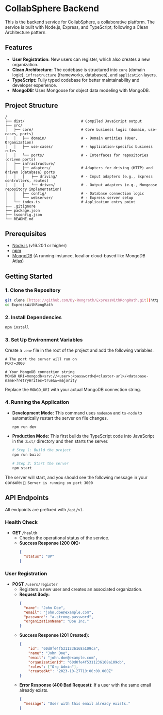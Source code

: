 # CollabSphere Backend

This is the backend service for CollabSphere, a collaborative platform. The service is built with Node.js, Express, and TypeScript, following a Clean Architecture pattern.

## Features

-   **User Registration:** New users can register, which also creates a new organization.
-   **Clean Architecture:** The codebase is structured into `core` (domain logic), `infrastructure` (frameworks, databases), and `application` layers.
-   **TypeScript:** Fully typed codebase for better maintainability and developer experience.
-   **MongoDB:** Uses Mongoose for object data modeling with MongoDB.

## Project Structure

```
/
├── dist/                          # Compiled JavaScript output
├── src/
│   ├── core/                      # Core business logic (domain, use-cases, ports)
│   │   ├── domain/                # - Domain entities (User, Organization)
│   │   ├── use-cases/             # - Application-specific business rules
│   │   └── ports/                 # - Interfaces for repositories (driven ports)
│   ├── infrastructure/
│   │   ├── adapters/              # Adapters for driving (HTTP) and driven (database) ports
│   │   │   ├── driving/           # - Input adapters (e.g., Express controllers, routes)
│   │   │   └── driven/            # - Output adapters (e.g., Mongoose repository implementation)
│   │   ├── config/                # - Database connection logic
│   │   └── webserver/             # - Express server setup
│   └── index.ts                   # Application entry point
├── .gitignore
├── package.json
├── tsconfig.json
└── README.md
```

## Prerequisites

-   [Node.js](https://nodejs.org/) (v16.20.1 or higher)
-   [npm](https://www.npmjs.com/)
-   [MongoDB](https://www.mongodb.com/) (A running instance, local or cloud-based like MongoDB Atlas)

## Getting Started

### 1. Clone the Repository

```bash
git clone [https://github.com/Dy-Rongrath/ExpressWithRongRath.git](https://github.com/Dy-Rongrath/ExpressWithRongRath.git)
cd ExpressWithRongRath
```

### 2. Install Dependencies

```bash
npm install
```

### 3. Set Up Environment Variables

Create a `.env` file in the root of the project and add the following variables.

```env
# The port the server will run on
PORT=3000

# Your MongoDB connection string
MONGO_URI=mongodb+srv://<user>:<password>@<cluster-url>/<database-name>?retryWrites=true&w=majority
```

Replace the `MONGO_URI` with your actual MongoDB connection string.

### 4. Running the Application

-   **Development Mode:**
    This command uses `nodemon` and `ts-node` to automatically restart the server on file changes.

    ```bash
    npm run dev
    ```

-   **Production Mode:**
    This first builds the TypeScript code into JavaScript in the `dist/` directory and then starts the server.

    ```bash
    # Step 1: Build the project
    npm run build

    # Step 2: Start the server
    npm start
    ```

The server will start, and you should see the following message in your console:
`🚀 Server is running on port 3000`

## API Endpoints

All endpoints are prefixed with `/api/v1`.

### Health Check

-   **GET** `/health`
    -   Checks the operational status of the service.
    -   **Success Response (200 OK):**
        ```json
        {
          "status": "UP"
        }
        ```

### User Registration

-   **POST** `/users/register`
    -   Registers a new user and creates an associated organization.
    -   **Request Body:**
        ```json
        {
          "name": "John Doe",
          "email": "john.doe@example.com",
          "password": "a-strong-password",
          "organizationName": "Doe Inc."
        }
        ```
    -   **Success Response (201 Created):**
        ```json
        {
            "id": "60d0fe4f5311236168a109ca",
            "name": "John Doe",
            "email": "john.doe@example.com",
            "organizationId": "60d0fe4f5311236168a109cb",
            "roles": ["Org Admin"],
            "createdAt": "2023-10-27T10:00:00.000Z"
        }
        ```
    -   **Error Response (400 Bad Request):**
        If a user with the same email already exists.
        ```json
        {
          "message": "User with this email already exists."
        }
        ```
